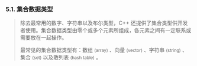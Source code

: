 
### 5.1. 集合数据类型
> 除去最常用的数字、字符串以及布尔类型，C++ 还提供了集合类型供开发者使用。集合数据类型由零个或多个元素所组成，各元素之间有一定联系或需要放在一起操作。
>
> 最常见的集合数据类型有：数组 <small>(array)</small> 、向量 <small>(vector)</small> 、字符串 <small>(string)</small> 、集合 <small>(set)</small> 以及散列表 <small>(hash table)</small> 。
